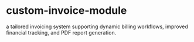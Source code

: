 # custom-invoice-module
a tailored invoicing system supporting dynamic billing workflows, improved financial tracking,  and PDF report generation. 
